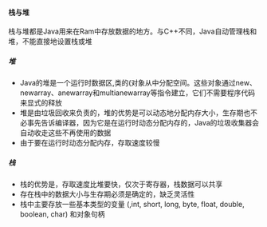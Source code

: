 #### 栈与堆
栈与堆都是Java用来在Ram中存放数据的地方。与C++不同，Java自动管理栈和堆，不能直接地设置栈或堆

##### 堆
- Java的堆是一个运行时数据区,类的(对象从中分配空间。这些对象通过new、newarray、anewarray和multianewarray等指令建立，它们不需要程序代码来显式的释放
- 堆是由垃圾回收来负责的，堆的优势是可以动态地分配内存大小，生存期也不必事先告诉编译器，因为它是在运行时动态分配内存的，Java的垃圾收集器会自动收走这些不再使用的数据
- 由于要在运行时动态分配内存，存取速度较慢

##### 栈
- 栈的优势是，存取速度比堆要快，仅次于寄存器，栈数据可以共享
- 存在栈中的数据大小与生存期必须是确定的，缺乏灵活性
- 栈中主要存放一些基本类型的变量 (,int, short, long, byte, float, double, boolean, char) 和对象句柄
